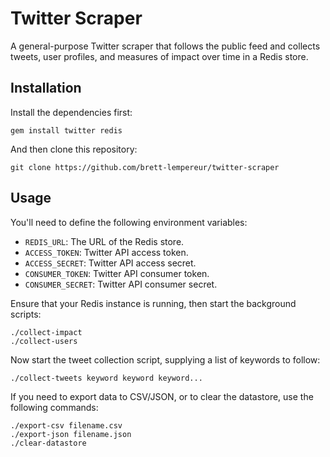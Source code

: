 # Twitter Scraper

A general-purpose Twitter scraper that follows the public feed and collects
tweets, user profiles, and measures of impact over time in a Redis store.

## Installation

Install the dependencies first:

    gem install twitter redis

And then clone this repository:

    git clone https://github.com/brett-lempereur/twitter-scraper

## Usage

You'll need to define the following environment variables:

* `REDIS_URL`: The URL of the Redis store.
* `ACCESS_TOKEN`: Twitter API access token.
* `ACCESS_SECRET`: Twitter API access secret.
* `CONSUMER_TOKEN`: Twitter API consumer token.
* `CONSUMER_SECRET`: Twitter API consumer secret.

Ensure that your Redis instance is running, then start the background
scripts:

    ./collect-impact
    ./collect-users

Now start the tweet collection script, supplying a list of keywords to
follow:

    ./collect-tweets keyword keyword keyword...

If you need to export data to CSV/JSON, or to clear the datastore, use
the following commands:

    ./export-csv filename.csv
    ./export-json filename.json
    ./clear-datastore
